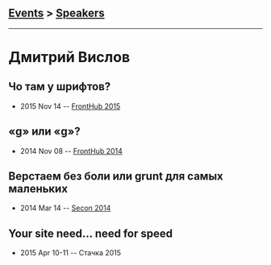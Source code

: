 ## [Events](../README.md) > [Speakers](../speakers.md)
---

# Дмитрий Вислов

## Чо там у шрифтов?
- 2015 Nov 14 -- [FrontHub 2015](https://www.youtube.com/watch?v=9CA33auBgwU)    
## «g» или «g»?
- 2014 Nov 08 -- [FrontHub 2014](https://www.youtube.com/watch?v=U9F0xD7vhVQ)    
## Верстаем без боли или grunt для самых маленьких
- 2014 Mar 14 -- [Secon 2014](https://youtu.be/YD1bL9tpxKQ)    
## Your site need… need for speed
- 2015 Apr 10-11 -- Стачка 2015    
